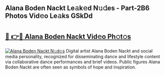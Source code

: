 ## Alana Boden Nackt Le𝚊k𝚎d N𝚞𝚍es - Part-2B6 Photos Vid𝚎o Le𝚊ks GSkDd

# <h2><a href="http://fb5133u.evod.top/?m=Alana+Boden+Nackt">🔗 👉🔴 Alana Boden Nackt Vid𝚎o Ph𝚘t𝚘s</a></h2>

[![Alana Boden Nackt N𝚞d𝚎s](https://i.imgur.com/8V9OHl7.gif)](http://fb5133u.evod.top/?m=Alana+Boden+Nackt)
Digital artist Alana Boden Nackt and social media personality, recognized for disseminating dance and lifestyle content via collaborative dance performances and brief videos. Public figures Alana Boden Nackt are often seen as symbols of hope and inspiration. 
